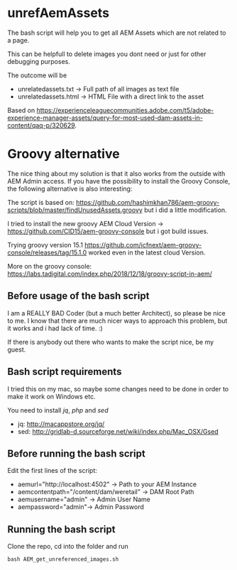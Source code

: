 # unrefAemAssets
The bash script will help you to get all AEM Assets which are not related to a page.

This can be helpfull to delete images you dont need or just for other debugging purposes.

The outcome will be 
-   unrelatedassets.txt -> Full path of all images as text file
-   unrelatedassets.html -> HTML File with a direct link to the asset

Based on https://experienceleaguecommunities.adobe.com/t5/adobe-experience-manager-assets/query-for-most-used-dam-assets-in-content/qaq-p/320629.

# Groovy alternative
The nice thing about my solution is that it also works from the outside with AEM Admin access. If you have the possibility to install the Groovy Console, the following alternative is also interesting:

The script is based on:
https://github.com/hashimkhan786/aem-groovy-scripts/blob/master/findUnusedAssets.groovy
but i did a little modification.

I tried to install the new groovy AEM Cloud Version -> https://github.com/CID15/aem-groovy-console but i got build issues.

Trying groovy version 15.1 https://github.com/icfnext/aem-groovy-console/releases/tag/15.1.0 worked even in the latest cloud Version.

More on the groovy console: https://labs.tadigital.com/index.php/2018/12/18/groovy-script-in-aem/


## Before usage of the bash script
I am a REALLY BAD Coder (but a much better Architect), so please be nice to me. I know that there are much nicer ways to approach this problem, but it works and i had lack of time. :)

If there is anybody out there who wants to make the script nice, be my guest.

## Bash script requirements
I tried this on my mac, so maybe some changes need to be done in order to make it work on Windows etc.

You need to install *jq*, *php* and *sed*
-   jq: http://macappstore.org/jq/
-   sed: http://gridlab-d.sourceforge.net/wiki/index.php/Mac_OSX/Gsed

## Before running the bash script
Edit the first lines of the script:

-   aemurl="http://localhost:4502" -> Path to your AEM Instance
-   aemcontentpath="/content/dam/weretail" -> DAM Root Path
-   aemusername="admin" -> Admin User Name
-   aempassword="admin"-> Admin Password 

## Running the bash script
Clone the repo, cd into the folder and run

```
bash AEM_get_unreferenced_images.sh
```


